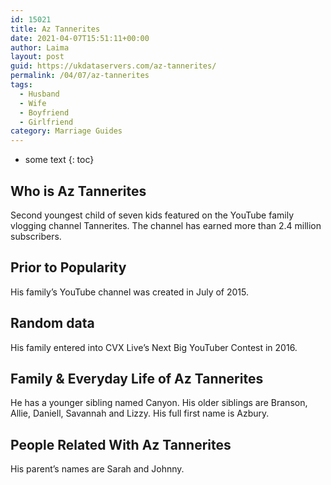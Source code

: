 ```yaml
---
id: 15021
title: Az Tannerites
date: 2021-04-07T15:51:11+00:00
author: Laima
layout: post
guid: https://ukdataservers.com/az-tannerites/
permalink: /04/07/az-tannerites
tags:
  - Husband
  - Wife
  - Boyfriend
  - Girlfriend
category: Marriage Guides
---
```


* some text
{: toc}


## Who is Az Tannerites
                  
                  
                  
Second youngest child of seven kids featured on the YouTube family vlogging channel Tannerites. The channel has earned more than 2.4 million subscribers. 
                  
              
            
              
            
                
                
                
## Prior to Popularity
                  
                  
                  
His family&#8217;s YouTube channel was created in July of 2015. 
                  
              
            
              
            
                
                
                
## Random data
                  
                  
                  
His family entered into CVX Live&#8217;s Next Big YouTuber Contest in 2016. 
                  
              
            
              
            
                
                
                
## Family & Everyday Life of Az Tannerites
                  
                  
                  
He has a younger sibling named Canyon. His older siblings are Branson, Allie, Daniell, Savannah and Lizzy. His full first name is Azbury. 
                  
              
            
              
            
                
                
                
## People Related With Az Tannerites
                  
                  
                  
His parent&#8217;s names are Sarah and Johnny. 
                  
              
            
              
            
                
              
            
              
              
            
            
              
            
          
          
          